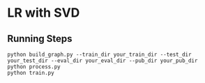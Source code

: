 # LR with SVD

## Running Steps

``` 
python build_graph.py --train_dir your_train_dir --test_dir your_test_dir --eval_dir your_eval_dir --pub_dir your_pub_dir
python process.py
python train.py
```


